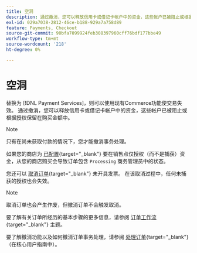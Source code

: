 ```yaml
---
title: 空洞
description: 通过撤消，您可以释放信用卡或借记卡帐户中的资金，这些帐户已被阻止或根据授权保留在购买金额中。
exl-id: 029a7038-2812-46ce-b188-929a7a758d89
feature: Payments, Checkout
source-git-commit: 90bfa7099924feb308397960cff76bdf177bbe49
workflow-type: tm+mt
source-wordcount: '218'
ht-degree: 0%

---
```


# 空洞

替换为 [!DNL Payment Services]，则可以使用现有Commerce功能使交易失效。 通过撤消，您可以释放信用卡或借记卡帐户中的资金，这些帐户已被阻止或根据授权保留在购买金额中。

>[!NOTE]
>
>只有在尚未获取付款的情况下，您才能撤消事务处理。

如果您的商店为 [已配置](https://docs.magento.com/user-guide/configuration/sales/payment-methods.html#payment-actions){target="_blank"} 要在销售点仅授权（而不是捕获）资金，从您的商店购买会导致订单包含 `Processing` 商务管理员中的状态。

您还可以 [取消订单](https://docs.magento.com/user-guide/sales/order-update.html#cancel-a-pending-order){target="_blank"} 未开具发票。 在该取消过程中，任何未捕获的授权也会失效。

>[!NOTE]
>
>取消订单也会产生作废，但撤消订单不会触发取消。

要了解有关订单所经历的基本步骤的更多信息，请参阅 [订单工作流](https://docs.magento.com/user-guide/sales/order-workflow.html){target="_blank"} 主题。

要了解撤消功能以及如何撤消订单事务处理，请参阅 [处理订单](https://docs.magento.com/user-guide/sales/order-processing.html){target="_blank"} （在核心用户指南中）。

